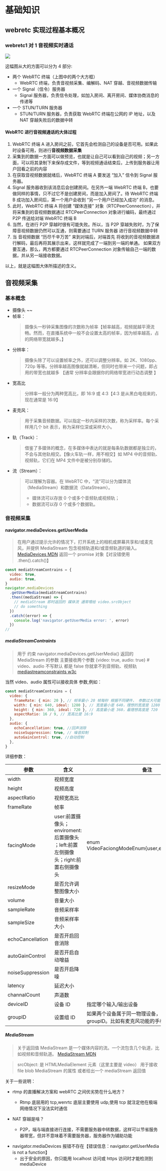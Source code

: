 # 基础知识

## webretc 实现过程基本概况

### webretc1 对 1 音视频实时通话

![](/image/webretc1对1音视频实时通话的过程图.png)

这幅图从大的方面可以分为 4 部分:

- 两个 WebRTC 终端（上图中的两个大方框）
  - WebRTC 终端，负责音视频采集、编解码、NAT 穿越、音视频数据传输
- 一个 Signal（信令）服务器
  - Signal 服务器，负责信令处理，如加入房间、离开房间、媒体协商消息的传递等
- 一个 STUN/TURN 服务器
  - STUN/TURN 服务器，负责获取 WebRTC 终端在公网的 IP 地址，以及 NAT 穿越失败后的数据中转

#### WebRTC 进行音视频通话的大体过程

1. WebRTC 终端 A 进入房间之前，它首先会检测自己的设备是否可用。如果此时设备可用，则进行**音视频数据采集**
2. 采集到的数据一方面可以做预览，也就是让自己可以看到自己的视频；另一方面，可以将其录制下来保存成文件，等到视频通话结束后，上传到服务器让用户回看之前的内容
3. 在获取音视频数据就绪后，WebRTC 终端 A 要发送 “加入” 信令到 Signal 服务器。
4. Signal 服务器收到该消息后会创建房间。在另外一端 WebRTC 终端 B，也要做同样的事情，只不过它不是创建房间，而是加入房间了。待 WebRTC 终端 B 成功加入房间后，第一个用户会收到 “另一个用户已经加入成功” 的消息。
5. 此时，WebRTC 终端 A 将创建 “媒体连接” 对象（RTCPeerConnection），并将采集到的音视频数据通过 RTCPeerConnection 对象进行编码，最终通过 P2P 传送给对端 WebRTC 终端 B
6. 当然，在进行 P2P 穿越时很有可能失败。所以，当 P2P 穿越失败时，为了保障音视频数据仍然可以互通，则需要通过 TURN 服务器 进行音视频数据中转
7. 当 音视频数据 “历尽千辛万苦” 来到对端后，对端首先 将收到的音视频数据进行解码，最后再将其展示出来，这样就完成了一端到另一端的单通。 如果双方要互通，那么，两方都要通过 RTCPeerConnection 对象传输自己一端的数据，并从另一端接收数据。

以上，就是这幅图大体所描述的含义。

## 音视频采集

### 基本概念

- 摄像头 ~~
- 帧率：
  > 摄像头一秒钟采集图像的次数称为帧率【帧率越高，视频就越平滑流畅。然而，在直播系统中一般不会设置太高的帧率，因为帧率越高，占的网络带宽就越多。】
- 分辨率：
  > 摄像头除了可以设置帧率之外，还可以调整分辨率。如 2K、1080pp、720p 等等。分辨率越高图像就越清晰，但同时也带来一个问题，即占用的带宽也就越多 【通常 分辨率会跟据你的网络带宽进行动态调整 】
- 宽高比
  > 分辨率一般分为两种宽高比，即 16:9 或 4:3【4:3 是从黑白电视来的，现在通常是 16:9】
- 麦克风：
  > 用于采集音频数据。可以指定一秒内采样的次数，称为采样率。每个采样用几个 bit 表示，称为采样位深或采样大小。
- 轨（Track）：
  > 借鉴了多媒体的概念，在多媒体中表达的就是每条轨数据都是独立的，不会与其他轨相交。【像火车轨一样，用不相交】如 MP4 中的音频轨、视频轨，它们在 MP4 文件中是被分别存储的。
- 流（Stream）：
  > 可以理解为容器。在 WebRTC 中，“流”可以分为媒体流（MediaStream）和数据流（DataStream）。
  >
  > - 媒体流可以存放 0 个或多个音频轨或视频轨；
  > - 数据流可以存 0 个或多个数据轨。

### 音视频采集

#### navigator.mediaDevices.getUserMedia

> 在用户通过提示允许的情况下，打开系统上的相机或屏幕共享和/或麦克风，并提供 MediaStream 包含视频轨道和/或音频轨道的输入。 [MediaDevices MDN](https://developer.mozilla.org/zh-CN/docs/Web/API/MediaDevices)
> 返回一个 promise 对象【对没错使用 .then().catch()】

```js
const mediaStreamContrains = {
  video: true,
  audio: true,
}
navigator.mediaDevices
  .getUserMedia(mediaStreamContrains)
  .then((mediaStream) => {
    // mediaStream 即时返回的 媒体流 通常喂给 video.srcObject
    // do something
  })
  .catch((error) => {
    console.log('navigator.getUserMedia error: ', error)
  })
//
```

##### mediaStreamContraints

> 用于 约束 navigator.mediaDevices.getUserMedia() 返回的 MediaStream 的参数
> 主要接收两个参数 {video: true, audio: true} # video、audio 不写默认 都是 false 你就拿不到音频轨、视频轨
> [mediastreamconstraints w3c](https://w3c.github.io/mediacapture-main/getusermedia.html#mediastreamconstraints)

当然 video、audio 属性可以接收具体 参数,例如：

```js
const mediaStreamContrains = {
  video: {
    frameRate: { min: 20 }, // 帧率最小 20 帧每秒 根据不同硬件， 参数过大可能导致 错误
    width: { min: 640, ideal: 1280 }, // 宽度最小是 640，理想的宽度是 1280
    height: { min: 360, ideal: 720 }, // 高度最小是 360，最理想高度是 720
    aspectRatio: 16 / 9, // 宽高比是 16:9
  },
  audio: {
    echoCancellation: true, //回声消除
    noiseSuppression: true, // 噪音抑制
    autoGainControl: true, //自动控制
  },
}
```

详细参数：

| 参数             | 含义                                                                               | 备注                                                                           |
| ---------------- | ---------------------------------------------------------------------------------- | ------------------------------------------------------------------------------ |
| width            | 视频宽度                                                                           |                                                                                |
| height           | 视频高度                                                                           |                                                                                |
| aspectRatio      | 视频宽高比                                                                         |                                                                                |
| frameRate        | 帧率                                                                               |                                                                                |
| facingMode       | user:前置摄像头；enviroment:后置摄像头 ；left:前置左侧摄像头；right:前置右侧摄像头 | enum VideoFaciongModeEnum{user,enviroment,left,right}                          |
| resizeMode       | 是否允许调整图像大小                                                               |                                                                                |
| volume           | 音量大小                                                                           |                                                                                |
| sampleRate       | 音频采样率                                                                         |                                                                                |
| sampleSize       | 音频采样率大小                                                                     |                                                                                |
| echoCancellation | 是否开启回音消除                                                                   |                                                                                |
| autoGainControl  | 是否开启自动增益                                                                   |                                                                                |
| noiseSuppression | 是否开启降噪                                                                       |                                                                                |
| latency          | 延迟大小                                                                           |                                                                                |
| channalCount     | 声道数                                                                             |                                                                                |
| deviceID         | 设备 ID                                                                            | 指定哪个输入/输出设备                                                          |
| groupID          | 设置组 ID                                                                          | 如果两个设备属于同一物理设备，则他们具有相同的 groupID。比如有麦克风功能的手机 |

##### MediaStream

> 关于返回值 MediaStream 是一个媒体内容的流。一个流包含几个轨道，比如视频和音频轨道。
> [MediaStream MDN](https://developer.mozilla.org/zh-CN/docs/Web/API/MediaStream)

> srcObject:
> 是 HTMLMediaElement 元素（这里主要是 video） 用于接收 file blob MediaStream 的属性 或者给出一个 mediaStream 返回值

关于一些说明：

- rtmp 的直播解决方案和 webRTC 之间优劣势在什么地方？

  - Rtmp 底层用的 tcp,wenrtc 底层主要使用 udp,使用 tcp 就注定他在极端网络情况下没法实时通信

- NAT 穿越是啥？
  - P2P，端与端直接进行连接，不需要服务器中转数据，这样可以节省服务器带宽，但并不意味着不需要服务器，服务器作为辅助功能

* navigator.mediaDevices 报错不存在【错误信息：navigator.getUserMedia is not a function】
  - 出于安全的原因，你只能用 localhost 访问或 https 访问时才能检测到 mediaDevice
